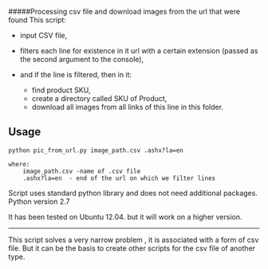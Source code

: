 #####Processing csv file and download images from the url that were found
This script:

- input CSV file,
- filters each line for existence in it url with a certain extension (passed as the second argument to the console),
- and if the line is filtered, then in it:

	- find product SKU,
	- create a directory called SKU of Product,
	- download all images from all links of this line in this folder.

Usage
-----
	python pic_from_url.py image_path.csv .ashx?la=en

	where:
		image_path.csv -name of .csv file
		.ashx?la=en  - end of the url on which we filter lines


Script uses standard python library
and does not need additional packages.
Python version 2.7

It has been tested on Ubuntu 12.04.
but it will work on a higher version.

-----------------------------------------

This script solves a very narrow problem , it is associated with a form of csv file.
But it can be the basis to create other scripts for the csv file of another type.
